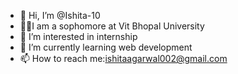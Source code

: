 - 👋 Hi, I’m @Ishita-10
- 👩‍🎓I am a sophomore at Vit Bhopal University
- 👀 I’m interested in internship
- 🌱 I’m currently learning web development
- 📫 How to reach me:ishitaagarwal002@gmail.com

<!---
Ishita-10/Ishita-10 is a ✨ special ✨ repository because its `README.md` (this file) appears on your GitHub profile.
You can click the Preview link to take a look at your changes.
--->
